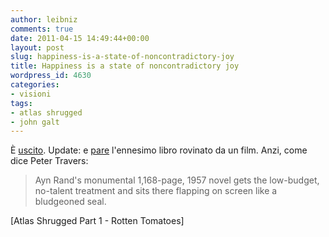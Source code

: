 ```yaml
---
author: leibniz
comments: true
date: 2011-04-15 14:49:44+00:00
layout: post
slug: happiness-is-a-state-of-noncontradictory-joy
title: Happiness is a state of noncontradictory joy
wordpress_id: 4630
categories:
- visioni
tags:
- atlas shrugged
- john galt
---
```


È [uscito](http://www.atlasshruggedpart1.com/). Update: e [pare](http://www.rottentomatoes.com/m/atlas_shrugged_part_i/) l'ennesimo libro rovinato da un film. Anzi, come dice Peter Travers:


> Ayn Rand's monumental 1,168-page, 1957 novel gets the low-budget, no-talent treatment and sits there flapping on screen like a bludgeoned seal.


[Atlas Shrugged Part 1 - Rotten Tomatoes]

